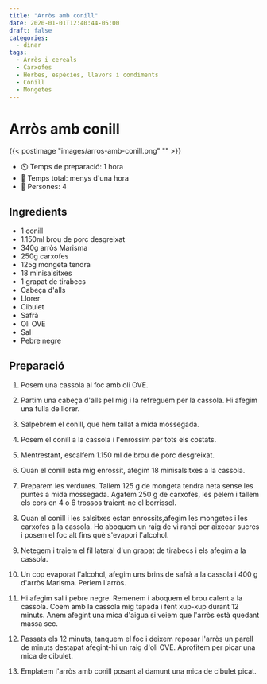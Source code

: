 ```yaml
---
title: "Arròs amb conill"
date: 2020-01-01T12:40:44-05:00
draft: false 
categories: 
  - dinar
tags: 
  - Arròs i cereals
  - Carxofes
  - Herbes, espècies, llavors i condiments
  - Conill
  - Mongetes
---
```



# Arròs amb conill

{{< postimage "images/arros-amb-conill.png" "" >}}


- ⏲️  Temps de preparació: 1 hora 
- 🍳 Temps total: menys d'una hora 
- 🍴 Persones: 4

## Ingredients

- 1 conill
- 1.150ml brou de porc desgreixat
- 340g arròs Marisma
- 250g carxofes
- 125g mongeta tendra
- 18 minisalsitxes
- 1 grapat de tirabecs
- Cabeça d'alls
- Llorer
- Cibulet
- Safrà
- Oli OVE
- Sal
- Pebre negre



## Preparació

1. Posem una cassola al foc amb oli OVE.

2. Partim una cabeça d'alls pel mig i la refreguem per la cassola. Hi afegim una fulla de llorer.

3. Salpebrem el conill, que hem tallat a mida mossegada.

4. Posem el conill a la cassola i l'enrossim per tots els costats.

5. Mentrestant, escalfem 1.150 ml de brou de porc desgreixat.

6. Quan el conill està mig enrossit, afegim 18 minisalsitxes a la cassola.

7. Preparem les verdures. Tallem 125 g de mongeta tendra neta sense les puntes a mida mossegada. Agafem 250 g de carxofes, les pelem i tallem els cors en 4 o 6 trossos traient-ne el borrissol.

8. Quan el conill i les salsitxes estan enrossits,afegim les mongetes i les carxofes a la cassola. Ho aboquem un raig de vi ranci per aixecar sucres i posem el foc alt fins què s'evapori l'alcohol.

9. Netegem i traiem el fil lateral d'un grapat de tirabecs i els afegim a la cassola.  

10. Un cop evaporat l'alcohol, afegim uns brins de safrà a la cassola i 400 g d'arròs Marisma. Perlem l'arròs.

11. Hi afegim sal i pebre negre. Remenem i aboquem el brou calent a la cassola. Coem amb la cassola mig tapada i fent xup-xup durant 12 minuts. Anem afegint una mica d'aigua si veiem que l'arròs està quedant massa sec.

12. Passats els 12 minuts, tanquem el foc i deixem reposar l'arròs un parell de minuts destapat afegint-hi un raig d'oli OVE. Aprofitem per picar una mica de cibulet.

13. Emplatem l'arròs amb conill posant al damunt una mica de cibulet picat.
